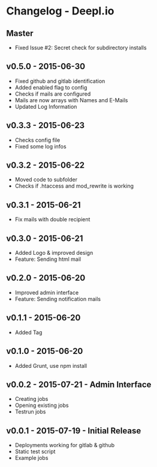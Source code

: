 # Changelog - Deepl.io

## Master

* Fixed Issue #2: Secret check for subdirectory installs

## v0.5.0 - 2015-06-30

* Fixed github and gitlab identification
* Added enabled flag to config
* Checks if mails are configured
* Mails are now arrays with Names and E-Mails
* Updated Log Information

## v0.3.3 - 2015-06-23

* Checks config file
* Fixed some log infos

## v0.3.2 - 2015-06-22

* Moved code to subfolder
* Checks if .htaccess and mod_rewrite is working

## v0.3.1 - 2015-06-21

* Fix mails with double recipient

## v0.3.0 - 2015-06-21

* Added Logo & improved design
* Feature: Sending html mail

## v0.2.0 - 2015-06-20

* Improved admin interface
* Feature: Sending notification mails

## v0.1.1 - 2015-06-20

* Added Tag

## v0.1.0 - 2015-06-20

* Added Grunt, use npm install

## v0.0.2 - 2015-07-21 - Admin Interface

* Creating jobs
* Opening existing jobs
* Testrun jobs

## v0.0.1 - 2015-07-19 - Initial Release

* Deployments working for gitlab & github
* Static test script
* Example jobs